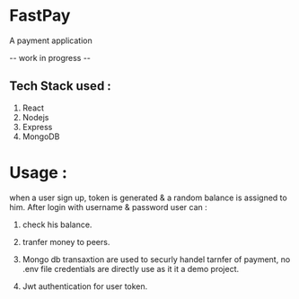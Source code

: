 # FastPay

A payment application

-- work in progress --

## Tech Stack used :

1. React
2. Nodejs
3. Express
4. MongoDB

# Usage :

when a user sign up, token is generated & a random balance is assigned to him.
After login with username & password user can :

1. check his balance.
2. tranfer money to peers.

3. Mongo db transaxtion are used to securly handel tarnfer of payment, no .env file credentials are directly use as it it a demo project.
4. Jwt authentication for user token.
